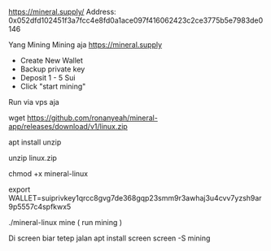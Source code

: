https://mineral.supply/
Address: 0x052dfd102451f3a7fcc4e8fd0a1ace097f416062423c2ce3775b5e7983de0146

Yang Mining Mining aja
https://mineral.supply

- Create New Wallet
- Backup private key 
- Deposit 1 - 5 Sui
- Click "start mining"

Run via vps aja

wget https://github.com/ronanyeah/mineral-app/releases/download/v1/linux.zip

apt install unzip

unzip linux.zip

chmod +x mineral-linux

export WALLET=suiprivkey1qrcc8gvg7de368gqp23smm9r3awhaj3u4cvv7yzsh9ar9p5557c4spfkwx5

./mineral-linux mine ( run mining )


Di screen biar tetep jalan
apt install screen
screen -S mining
